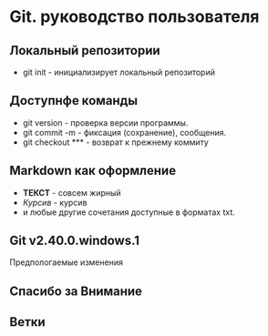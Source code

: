 # Git. руководство пользователя
## Локальный репозитории 
* git init - инициализирует локальный репозиторий
## Доступнфе команды
* git version - проверка версии программы.
* git commit -m - фиксация (сохранение), сообщения.
* git checkout *** - возврат к прежнему коммиту
## Markdown как оформление
* **ТЕКСТ** - совсем жирный
* *Курсив* - курсив
* и любые другие сочетания доступные в форматах txt.
## Git v2.40.0.windows.1
Предпологаемые изменения
## Спасибо за **Внимание** 
## Ветки